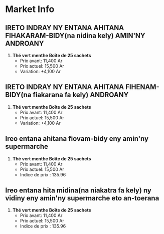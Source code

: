 # Market Info

## IRETO INDRAY NY ENTANA AHITANA FIHAKARAM-BIDY(na nidina kely) AMIN'NY ANDROANY

1. **Thé vert menthe Boîte de 25 sachets**
   - Prix avant: 11,400 Ar
   - Prix actuel: 15,500 Ar
   - Variation: +4,100 Ar

## IRETO INDRAY NY ENTANA AHITANA FIHENAM-BIDY(na fiakarana fa kely) ANDROANY

1. **Thé vert menthe Boîte de 25 sachets**
   - Prix avant: 11,400 Ar
   - Prix actuel: 15,500 Ar
   - Variation: +4,100 Ar

## Ireo entana ahitana fiovam-bidy eny amin'ny supermarche

1. **Thé vert menthe Boîte de 25 sachets**
   - Prix avant: 11,400 Ar
   - Prix actuel: 15,500 Ar
   - Indice de prix : 135.96

## Ireo entana hita midina(na niakatra fa kely) ny vidiny eny amin'ny supermarche eto an-toerana

1. **Thé vert menthe Boîte de 25 sachets**
   - Prix avant: 11,400 Ar
   - Prix actuel: 15,500 Ar
   - Indice de prix : 135.96

